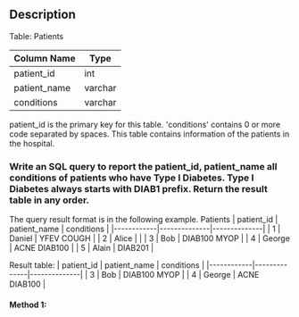 ## Description

Table: Patients

| Column Name  | Type    |
| ------------ | ------- |
| patient_id   | int     |
| patient_name | varchar |
| conditions   | varchar |

patient_id is the primary key for this table.
'conditions' contains 0 or more code separated by spaces.
This table contains information of the patients in the hospital.

### Write an SQL query to report the patient_id, patient_name all conditions of patients who have Type I Diabetes. Type I Diabetes always starts with DIAB1 prefix. Return the result table in any order.

The query result format is in the following example.
Patients
| patient_id | patient_name | conditions |
|------------|--------------|--------------|
| 1 | Daniel | YFEV COUGH |
| 2 | Alice | |
| 3 | Bob | DIAB100 MYOP |
| 4 | George | ACNE DIAB100 |
| 5 | Alain | DIAB201 |

Result table:
| patient_id | patient_name | conditions |
|------------|--------------|--------------|
| 3 | Bob | DIAB100 MYOP |
| 4 | George | ACNE DIAB100 |

#### Method 1:

```sql

```
